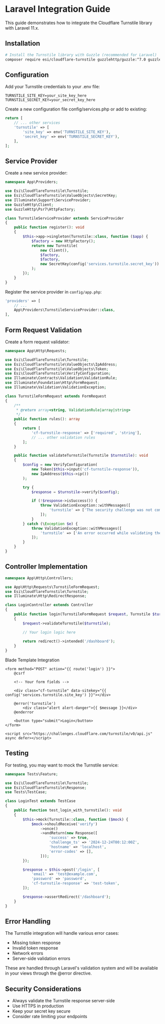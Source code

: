 # Laravel Integration Guide

This guide demonstrates how to integrate the Cloudflare Turnstile library with Laravel 11.x.

## Installation

```bash
# Install the Turnstile library with Guzzle (recommended for Laravel)
composer require esi/cloudflare-turnstile guzzlehttp/guzzle:^7.0 guzzlehttp/psr7:^2.0
```

## Configuration

Add your Turnstile credentials to your .env file:
```env
TURNSTILE_SITE_KEY=your_site_key_here
TURNSTILE_SECRET_KEY=your_secret_key_here
```

Create a new configuration file config/services.php or add to existing:
```php
return [
    // ... other services
    'turnstile' => [
        'site_key' => env('TURNSTILE_SITE_KEY'),
        'secret_key' => env('TURNSTILE_SECRET_KEY'),
    ],
];
```

## Service Provider

Create a new service provider:

```php
namespace App\Providers;

use Esi\CloudflareTurnstile\Turnstile;
use Esi\CloudflareTurnstile\ValueObjects\SecretKey;
use Illuminate\Support\ServiceProvider;
use GuzzleHttp\Client;
use GuzzleHttp\Psr7\HttpFactory;

class TurnstileServiceProvider extends ServiceProvider
{
    public function register(): void
    {
        $this->app->singleton(Turnstile::class, function ($app) {
            $factory = new HttpFactory();
            return new Turnstile(
                new Client(),
                $factory,
                $factory,
                new SecretKey(config('services.turnstile.secret_key'))
            );
        });
    }
}
```

Register the service provider in `config/app.php`:
```php
'providers' => [
    // ...
    App\Providers\TurnstileServiceProvider::class,
],
```

## Form Request Validation

Create a form request validator:

```php
namespace App\Http\Requests;

use Esi\CloudflareTurnstile\Turnstile;
use Esi\CloudflareTurnstile\ValueObjects\IpAddress;
use Esi\CloudflareTurnstile\ValueObjects\Token;
use Esi\CloudflareTurnstile\VerifyConfiguration;
use Illuminate\Contracts\Validation\ValidationRule;
use Illuminate\Foundation\Http\FormRequest;
use Illuminate\Validation\ValidationException;

class TurnstileFormRequest extends FormRequest
{
    /**
     * @return array<string, ValidationRule|array|string>
     */
    public function rules(): array
    {
        return [
            'cf-turnstile-response' => ['required', 'string'],
            // ... other validation rules
        ];
    }

    public function validateTurnstile(Turnstile $turnstile): void
    {
        $config = new VerifyConfiguration(
            new Token($this->input('cf-turnstile-response')),
            new IpAddress($this->ip())
        );

        try {
            $response = $turnstile->verify($config);

            if (!$response->isSuccess()) {
                throw ValidationException::withMessages([
                    'turnstile' => ['The security challenge was not completed successfully.']
                ]);
            }
        } catch (\Exception $e) {
            throw ValidationException::withMessages([
                'turnstile' => ['An error occurred while validating the security challenge.']
            ]);
        }
    }
}
```

## Controller Implementation

```php
namespace App\Http\Controllers;

use App\Http\Requests\TurnstileFormRequest;
use Esi\CloudflareTurnstile\Turnstile;
use Illuminate\Http\RedirectResponse;

class LoginController extends Controller
{
    public function login(TurnstileFormRequest $request, Turnstile $turnstile): RedirectResponse
    {
        $request->validateTurnstile($turnstile);

        // Your login logic here
        
        return redirect()->intended('/dashboard');
    }
}
```

Blade Template Integration

```blade
<form method="POST" action="{{ route('login') }}">
    @csrf
    
    <!-- Your form fields -->
    
    <div class="cf-turnstile" data-sitekey="{{ config('services.turnstile.site_key') }}"></div>
    
    @error('turnstile')
        <div class="alert alert-danger">{{ $message }}</div>
    @enderror
    
    <button type="submit">Login</button>
</form>

<script src="https://challenges.cloudflare.com/turnstile/v0/api.js" async defer></script>
```

## Testing

For testing, you may want to mock the Turnstile service:

```php
namespace Tests\Feature;

use Esi\CloudflareTurnstile\Turnstile;
use Esi\CloudflareTurnstile\Response;
use Tests\TestCase;

class LoginTest extends TestCase
{
    public function test_login_with_turnstile(): void
    {
        $this->mock(Turnstile::class, function ($mock) {
            $mock->shouldReceive('verify')
                ->once()
                ->andReturn(new Response([
                    'success' => true,
                    'challenge_ts' => '2024-12-24T00:12:00Z',
                    'hostname' => 'localhost',
                    'error-codes' => [],
                ]));
        });

        $response = $this->post('/login', [
            'email' => 'test@example.com',
            'password' => 'password',
            'cf-turnstile-response' => 'test-token',
        ]);

        $response->assertRedirect('/dashboard');
    }
}
```

## Error Handling

The Turnstile integration will handle various error cases:

 * Missing token response
 * Invalid token response
 * Network errors
 * Server-side validation errors

These are handled through Laravel's validation system and will be available in your views through the @error directive.

## Security Considerations

* Always validate the Turnstile response server-side
* Use HTTPS in production
* Keep your secret key secure
* Consider rate limiting your endpoints
